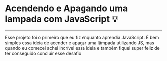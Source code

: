 # Acendendo e Apagando uma lampada com JavaScript 💡
---
Esse projeto foi o primeiro que eu fiz enquanto aprendia JavaScript. É bem simples essa ideia de acender e apagar uma lâmpada utilizando JS, mas quando eu comecei achei incrível essa ideia e também fiquei super feliz de ter conseguido concluir esse desafio 
 

